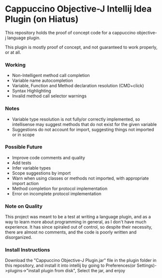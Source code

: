 # Cappuccino Objective-J Intellij Idea Plugin (on Hiatus)
This repository holds the proof of concept code for a cappuccino objective-j language plugin.

This plugin is mostly proof of concept, and not guaranteed to work properly, or at all.

### Working
- Non-Intelligent method call completion
- Variable name autocompletion
- Variable, Function and Method declaration resolution (CMD+click)
- Syntax Highlighting
- Invalid method call selector warnings

### Notes
- Variable type resolution is not fully/or correctly implemented, 
so intellisense may suggest methods that do not exist for the given variable
- Suggestions do not account for import, suggesting things not imported or in scope


### Possible Future
- Improve code comments and quality
- Add tests
- Infer variable types
- Scope suggestions by import
- Warn when using classes or methods not imported, with appropriate import action
- Method completion for protocol implementation
- Error on incomplete protocol implementation

### Note on Quality
This project was meant to be a test at writing a language plugin, and as a way to learn
more about programming in general, as I don't have much experience. 
It has since spiraled out of control, so despite their necessity, 
there are almost no comments, and the code is poorly written and disorganized.

### Install Instructions
Download the "Cappuccino Objective-J Plugin.jar" file in the plugin folder in this repository, and install it into intellij by going to Preferences(or Settings)->plugins->"install plugin from disk", Select the jar, and enjoy